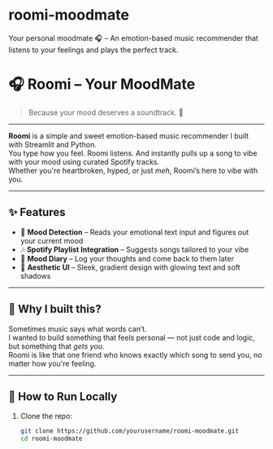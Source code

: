 # roomi-moodmate
Your personal moodmate 🎧 – An emotion-based music recommender that listens to your feelings and plays the perfect track.

# 🎧 Roomi – Your MoodMate

> Because your mood deserves a soundtrack. 💜

---

**Roomi** is a simple and sweet emotion-based music recommender I built with Streamlit and Python.  
You type how you feel. Roomi listens. And instantly pulls up a song to vibe with your mood using curated Spotify tracks.  
Whether you're heartbroken, hyped, or just *meh*, Roomi’s here to vibe with you.

---

## ✨ Features

- 🧠 **Mood Detection** – Reads your emotional text input and figures out your current mood
- 🎶 **Spotify Playlist Integration** – Suggests songs tailored to your vibe
- 📔 **Mood Diary** – Log your thoughts and come back to them later
- 💅 **Aesthetic UI** – Sleek, gradient design with glowing text and soft shadows

---

## 🎯 Why I built this?

Sometimes music says what words can’t.  
I wanted to build something that feels personal — not just code and logic, but something that *gets you*.  
Roomi is like that one friend who knows exactly which song to send you, no matter how you're feeling.

---

## 🚀 How to Run Locally

1. Clone the repo:
   ```bash
   git clone https://github.com/yourusername/roomi-moodmate.git
   cd roomi-moodmate
